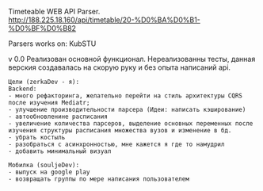 Timeteable WEB API Parser.  
http://188.225.18.160/api/timetable/20-%D0%BA%D0%B1-%D0%BF%D0%B82

Parsers works on:
KubSTU

v 0.0
Реализован основной функционал. Нереализованны тесты, данная верския создавалась на скорую руку и без опыта написаний api. 

	Цели (zerkaDev - я): 
	Backend:
	- много рефакторинга, желательно перейти на стиль архитектуры CQRS после изучения Mediatr;
	- улучшение производительности парсера (Идеи: написать кэширование)
	- автообновленине расписания
	- увеличение количества парсеров, выделение основных переменных после изучения структуры расписания множества вузов и изменение в бд.
	- убрать костыль 
	- разобраться с асинхронностью, мне кажется я где то намудрил
	- добавить минимальный визуал

	Мобилка (souljeDev):
	- выпуск на google play 
	- возвращать группы по мере написания пользователем
